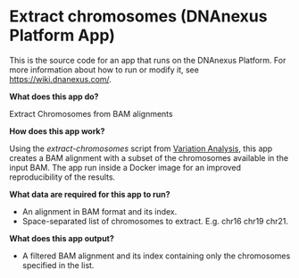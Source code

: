 <!-- dx-header -->
# Extract chromosomes (DNAnexus Platform App)

This is the source code for an app that runs on the DNAnexus Platform.
For more information about how to run or modify it, see
https://wiki.dnanexus.com/.
<!-- /dx-header -->

**What does this app do?**

Extract Chromosomes from BAM alignments

**How does this app work?**

Using the _extract-chromosomes_ script from [Variation Analysis](https://github.com/CampagneLaboratory/variationanalysis), this app creates a BAM alignment with a subset of the chromosomes available in the input BAM.
The app run inside a Docker image for an improved reproducibility of the results.

**What data are required for this app to run?**

* An alignment in BAM format and its index.
* Space-separated list of chromosomes to extract. E.g. chr16 chr19 chr21.

**What does this app output?**
* A filtered BAM alignment and its index containing only the chromosomes specified in the list.
